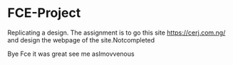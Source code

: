 # FCE-Project
Replicating a design. The assignment is to go this site https://cerj.com.ng/ and design the webpage of the site.Notcompleted 

Bye Fce  it was great see me asImovvenous